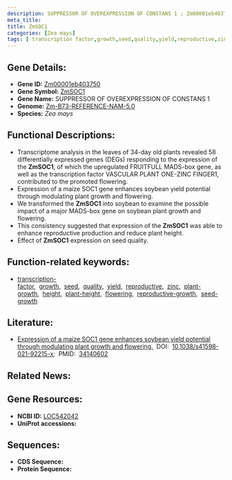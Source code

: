 ```yaml
---
description: SUPPRESSOR OF OVEREXPRESSION OF CONSTANS 1 ; Zm00001eb403750 ; Zea mays
meta_title:
title: ZmSOC1
categories: [Zea mays]
tags: [ transcription factor,growth,seed,quality,yield,reproductive,zinc,plant growth,height,plant height,flowering,reproductive growth,seed growth ]
---
```


## Gene Details:
- **Gene ID:**	[Zm00001eb403750](https://www.maizegdb.org/gene_center/gene/Zm00001eb403750)
- **Gene Symbol:** <u>ZmSOC1</u>
- **Gene Name:** SUPPRESSOR OF OVEREXPRESSION OF CONSTANS 1
- **Genome:** [Zm-B73-REFERENCE-NAM-5.0](https://www.maizegdb.org/genome/assembly/Zm-B73-REFERENCE-NAM-5.0)
- **Species:** *Zea mays*

## Functional Descriptions:
   - Transcriptome analysis in the leaves of 34-day old plants revealed 58 differentially expressed genes (DEGs) responding to the expression of the **ZmSOC1**, of which the upregulated FRUITFULL MADS-box gene, as well as the transcription factor VASCULAR PLANT ONE-ZINC FINGER1, contributed to the promoted flowering.
   - Expression of a maize SOC1 gene enhances soybean yield potential through modulating plant growth and flowering.
   - We transformed the **ZmSOC1** into soybean to examine the possible impact of a major MADS-box gene on soybean plant growth and flowering.
   - This consistency suggested that expression of the **ZmSOC1** was able to enhance reproductive production and reduce plant height.
   - Effect of **ZmSOC1** expression on seed quality.

## Function-related keywords:
- [transcription-factor](/tags/transcription-factor/),&nbsp;&nbsp;[growth](/tags/growth/),&nbsp;&nbsp;[seed](/tags/seed/),&nbsp;&nbsp;[quality](/tags/quality/),&nbsp;&nbsp;[yield](/tags/yield/),&nbsp;&nbsp;[reproductive](/tags/reproductive/),&nbsp;&nbsp;[zinc](/tags/zinc/),&nbsp;&nbsp;[plant-growth](/tags/plant-growth/),&nbsp;&nbsp;[height](/tags/height/),&nbsp;&nbsp;[plant-height](/tags/plant-height/),&nbsp;&nbsp;[flowering](/tags/flowering/),&nbsp;&nbsp;[reproductive-growth](/tags/reproductive-growth/),&nbsp;&nbsp;[seed-growth](/tags/seed-growth/)

## Literature:
   - [Expression of a maize SOC1 gene enhances soybean yield potential through modulating plant growth and flowering.]( https://www.nature.com/articles/s41598-021-92215-x)&nbsp;&nbsp;DOI:&nbsp;&nbsp;[10.1038/s41598-021-92215-x](https://www.nature.com/articles/s41598-021-92215-x);&nbsp;&nbsp;PMID:&nbsp;&nbsp;[34140602](https://pubmed.ncbi.nlm.nih.gov/34140602/)

## Related News:

## Gene Resources:
- **NCBI ID:** [LOC542042](https://www.ncbi.nlm.nih.gov/gene/?term=LOC542042)
- **UniProt accessions:** [](https://www.uniprot.org/uniprotkb//entry)



## Sequences:
- **CDS Sequence:**
- **Protein Sequence:**
